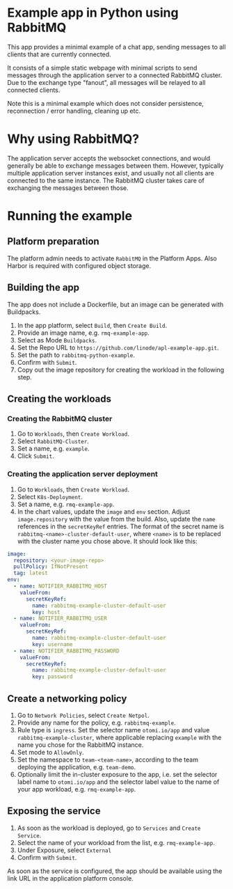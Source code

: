 # Example app in Python using RabbitMQ

This app provides a minimal example of a chat app, sending messages to all clients that are currently connected.

It consists of a simple static webpage with minimal scripts to send messages through the application server to a
connected RabbitMQ cluster. Due to the exchange type "fanout", all messages will be relayed to all connected clients.

Note this is a minimal example which does not consider persistence, reconnection / error handling, cleaning up etc.

# Why using RabbitMQ?

The application server accepts the websocket connections, and would generally be able to exchange messages between them.
However, typically multiple application server instances exist, and usually not all clients are connected to the same
instance. The RabbitMQ cluster takes care of exchanging the messages between those.

# Running the example

## Platform preparation

The platform admin needs to activate `RabbitMQ` in the Platform Apps.
Also Harbor is required with configured object storage.

## Building the app

The app does not include a Dockerfile, but an image can be generated with Buildpacks.

1. In the app platform, select `Build`, then `Create Build`.
2. Provide an image name, e.g. `rmq-example-app`.
3. Select as Mode `Buildpacks`.
4. Set the Repo URL to `https://github.com/linode/apl-example-app.git`.
5. Set the path to `rabbitmq-python-example`.
6. Confirm with `Submit`.
7. Copy out the image repository for creating the workload in the following step.

## Creating the workloads

### Creating the RabbitMQ cluster

1. Go to `Workloads`, then `Create Workload`.
2. Select `RabbitMQ-Cluster`.
3. Set a name, e.g. `example`.
4. Click `Submit`.

### Creating the application server deployment

1. Go to `Workloads`, then `Create Workload`.
2. Select `K8s-Deployment`. 
3. Set a name, e.g. `rmq-example-app`.
4. In the chart values, update the `image` and `env` section. Adjust `image.repository` with the value from the build.
   Also, update the `name` references in the `secretKeyRef` entries.
   The format of the secret name is `rabbitmq-<name>-cluster-default-user`, where `<name>` is to be replaced with the
   cluster name you chose above. It should look like this:

```yaml
image:
  repository: <your-image-repo>
  pullPolicy: IfNotPresent
  tag: latest
env:
  - name: NOTIFIER_RABBITMQ_HOST
    valueFrom:
      secretKeyRef:
        name: rabbitmq-example-cluster-default-user
        key: host
  - name: NOTIFIER_RABBITMQ_USER
    valueFrom:
      secretKeyRef:
        name: rabbitmq-example-cluster-default-user
        key: username
  - name: NOTIFIER_RABBITMQ_PASSWORD
    valueFrom:
      secretKeyRef:
        name: rabbitmq-example-cluster-default-user
        key: password
```

## Create a networking policy

1. Go to `Network Policies`, select `Create Netpol`.
2. Provide any name for the policy, e.g. `rabbitmq-example`.
3. Rule type is `ingress`. Set the selector name `otomi.io/app` and value `rabbitmq-example-cluster`, where applicable
   replacing `example` with the name you chose for the RabbitMQ instance.
4. Set mode to `AllowOnly`.
5. Set the namespace to `team-<team-name>`, according to the team deploying the application, e.g. `team-demo`.
6. Optionally limit the in-cluster exposure to the app, i.e. set the selector label name to `otomi.io/app` and the
   selector label value to the name of your app workload, e.g. `rmq-example-app`.

## Exposing the service

1. As soon as the workload is deployed, go to `Services` and `Create Service`.
2. Select the name of your workload from the list, e.g. `rmq-example-app`.
3. Under Exposure, select `External`
4. Confirm with `Submit`.

As soon as the service is configured, the app should be available using the link URL in the application platform
console.
